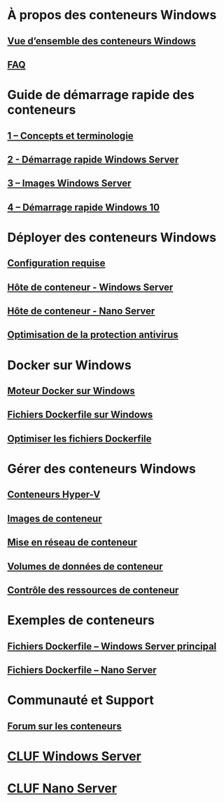 # À propos des conteneurs Windows
## [Vue d’ensemble des conteneurs Windows](about/about_overview.md)
## [FAQ](about/faq.md)

# Guide de démarrage rapide des conteneurs
## [1 – Concepts et terminologie](quick_start/quick_start.md)
## [2 - Démarrage rapide Windows Server](quick_start/quick_start_windows_server.md)
## [3 – Images Windows Server](quick_start/quick_start_images.md)
## [4 – Démarrage rapide Windows 10](quick_start/quick_start_windows_10.md)

# Déployer des conteneurs Windows
## [Configuration requise](deployment/system_requirements.md)
## [Hôte de conteneur - Windows Server](deployment/deployment.md)
## [Hôte de conteneur - Nano Server](deployment/deployment_nano.md)
## [Optimisation de la protection antivirus](https://msdn.microsoft.com/en-us/windows/hardware/drivers/ifs/anti-virus-optimization-for-windows-containers)

# Docker sur Windows
## [Moteur Docker sur Windows](docker/configure_docker_daemon.md)
## [Fichiers Dockerfile sur Windows](docker/manage_windows_dockerfile.md)
## [Optimiser les fichiers Dockerfile](docker/optimize_windows_dockerfile.md)

# Gérer des conteneurs Windows
## [Conteneurs Hyper-V](management/hyperv_container.md)
## [Images de conteneur](management/manage_images.md)
## [Mise en réseau de conteneur](management/container_networking.md)
## [Volumes de données de conteneur](management/manage_data.md)
## [Contrôle des ressources de conteneur](management/manage_resources.md)

# Exemples de conteneurs
## [Fichiers Dockerfile – Windows Server principal](https://github.com/Microsoft/Virtualization-Documentation/tree/master/windows-container-samples/windowsservercore)
## [Fichiers Dockerfile – Nano Server](https://github.com/Microsoft/Virtualization-Documentation/tree/master/windows-container-samples/nanoserver)

# Communauté et Support
## [Forum sur les conteneurs](https://social.msdn.microsoft.com/Forums/en-US/home?forum=windowscontainers)

# [CLUF Windows Server](EULA.md)
# [CLUF Nano Server](Nano_EULA.md)



<!--HONumber=Aug16_HO4-->


